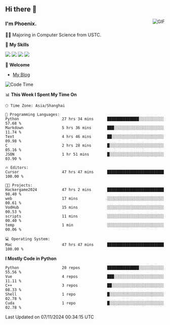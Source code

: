 ## Hi there 👋
<img align="right" alt="GIF" src="https://raw.githubusercontent.com/JoeyBling/JoeyBling/master/pic/pusheencode.gif" />

### I'm Phoenix.

👨‍🎓 Majoring in Computer Science from USTC.

🌟 **My Skills**

![](https://img.shields.io/badge/-Python-3e74a2?style=flat-square&logo=Python&logoColor=fff)
![](https://img.shields.io/badge/-C++-9f62a5?style=flat&logo=cplusplus&logoColor=white)
![](https://img.shields.io/badge/-Linux-185886?style=flat-square&logo=Linux&logoColor=fff)
![](https://img.shields.io/badge/-Rust-ff4136?style=flat-square&logo=Rust&logoColor=fff)

💬 **Welcome**

- [My Blog](https://ysy-phoenix.github.io/)

<!--START_SECTION:waka-->
![Code Time](http://img.shields.io/badge/Code%20Time-926%20hrs%2024%20mins-blue)

📊 **This Week I Spent My Time On** 

```text
🕑︎ Time Zone: Asia/Shanghai

💬 Programming Languages: 
Python                   27 hrs 34 mins      ██████████████░░░░░░░░░░░   57.68 % 
Markdown                 5 hrs 36 mins       ███░░░░░░░░░░░░░░░░░░░░░░   11.74 % 
Text                     4 hrs 46 mins       ██░░░░░░░░░░░░░░░░░░░░░░░   09.98 % 
C                        2 hrs 28 mins       █░░░░░░░░░░░░░░░░░░░░░░░░   05.16 % 
JSON                     1 hr 51 mins        █░░░░░░░░░░░░░░░░░░░░░░░░   03.90 % 

🔥 Editors: 
Cursor                   47 hrs 47 mins      █████████████████████████   100.00 % 

🐱‍💻 Projects: 
Hackergame2024           47 hrs 2 mins       █████████████████████████   98.40 % 
web                      17 mins             ░░░░░░░░░░░░░░░░░░░░░░░░░   00.61 % 
VodHub                   15 mins             ░░░░░░░░░░░░░░░░░░░░░░░░░   00.53 % 
scripts                  11 mins             ░░░░░░░░░░░░░░░░░░░░░░░░░   00.40 % 
temp                     1 min               ░░░░░░░░░░░░░░░░░░░░░░░░░   00.06 % 

💻 Operating System: 
Mac                      47 hrs 47 mins      █████████████████████████   100.00 % 
```

**I Mostly Code in Python** 

```text
Python                   20 repos            ██████████████░░░░░░░░░░░   55.56 % 
Vue                      4 repos             ███░░░░░░░░░░░░░░░░░░░░░░   11.11 % 
C++                      3 repos             ██░░░░░░░░░░░░░░░░░░░░░░░   08.33 % 
Shell                    1 repo              █░░░░░░░░░░░░░░░░░░░░░░░░   02.78 % 
Cuda                     1 repo              █░░░░░░░░░░░░░░░░░░░░░░░░   02.78 % 
```




 Last Updated on 07/11/2024 00:34:15 UTC
<!--END_SECTION:waka-->

<!--
**ysy-phoenix/ysy-phoenix** is a ✨ _special_ ✨ repository because its `README.md` (this file) appears on your GitHub profile.

Here are some ideas to get you started:

- 🔭 I’m currently working on ...
- 🌱 I’m currently learning ...
- 👯 I’m looking to collaborate on ...
- 🤔 I’m looking for help with ...
- 💬 Ask me about ...
- 📫 How to reach me: ...
- 😄 Pronouns: ...
- ⚡ Fun fact: ...
-->
